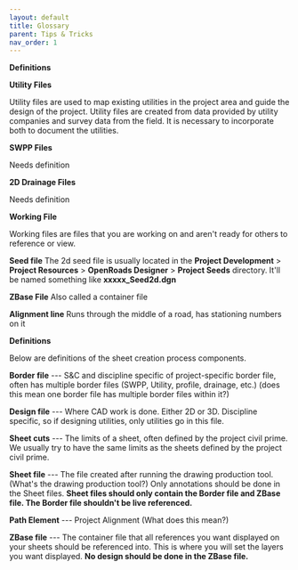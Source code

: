 ```yaml
---
layout: default
title: Glossary
parent: Tips & Tricks
nav_order: 1
---
```


**Definitions**

**Utility Files**

Utility files are used to map existing utilities in the project area and
guide the design of the project. Utility files are created from data
provided by utility companies and survey data from the field. It is
necessary to incorporate both to document the utilities.

**SWPP Files**

Needs definition

**2D Drainage Files**

Needs definition

**Working File**

Working files are files that you are working on and aren't ready for
others to reference or view.

**Seed file**
The 2d seed file is usually located in the **Project Development** > **Project Resources** > **OpenRoads Designer** > **Project Seeds** directory. It'll be named something like **xxxxx_Seed2d.dgn**

**ZBase File**
Also called a container file

**Alignment line**
Runs through the middle of a road, has stationing numbers on it

**Definitions**

Below are definitions of the sheet creation process components.

**Border file** --- S&C and discipline specific of project-specific
border file, often has multiple border files (SWPP, Utility, profile,
drainage, etc.) (does this mean one border file has multiple border
files within it?)

**Design file** --- Where CAD work is done. Either 2D or 3D. Discipline
specific, so if designing utilities, only utilities go in this file.

**Sheet cuts** --- The limits of a sheet, often defined by the project
civil prime. We usually try to have the same limits as the sheets
defined by the project civil prime.

**Sheet file** --- The file created after running the drawing production
tool. (What's the drawing production tool?) Only annotations should be
done in the Sheet files. **Sheet files should only contain the Border
file and ZBase file. The Border file shouldn't be live referenced.**

**Path Element** --- Project Alignment (What does this mean?)

**ZBase file** --- The container file that all references you want
displayed on your sheets should be referenced into. This is where you
will set the layers you want displayed. **No design should be done in
the ZBase file.**

